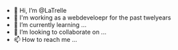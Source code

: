 - 👋 Hi, I’m @LaTrelle
- 👀 I'm working as a webdeveloepr for the past twelyears
- 🌱 I’m currently learning ...
- 💞️ I’m looking to collaborate on ...
- 📫 How to reach me ...

<!---
webdevr712/webdevr712 is a ✨ special ✨ repository because its `README.md` (this file) appears on your GitHub profile.
You can click the Preview link to take a look at your changes.
--->
